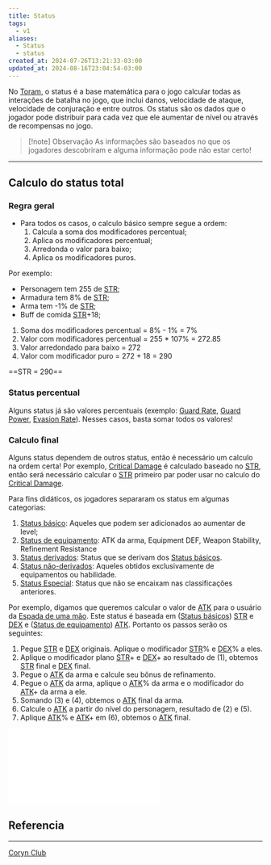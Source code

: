 ```yaml
---
title: Status
tags:
  - v1
aliases:
  - Status
  - status
created_at: 2024-07-26T13:21:33-03:00
updated_at: 2024-08-16T23:04:54-03:00
---
```


No [Toram](../../../../rascunhos/2024/07/26/Toram.md), o status é a base matemática para o jogo calcular todas as interações de batalha no jogo, que inclui danos, velocidade de ataque, velocidade de conjuração e entre outros. Os status são os dados que o jogador pode distribuir para cada vez que ele aumentar de nível ou através de recompensas no jogo.

> [!note] Observação
> As informações são baseados no que os jogadores descobriram e alguma informação pode não estar certo!

---

## Calculo do status total
### Regra geral

 - Para todos os casos, o calculo básico sempre segue a ordem: 
	1. Calcula a soma dos modificadores percentual;
	2. Aplica os modificadores percentual;
	3. Arredonda o valor para baixo;
	4. Aplica os modificadores puros.

Por exemplo:
 - Personagem tem 255 de [STR](Toram_STR.md);
 - Armadura tem 8% de [STR](Toram_STR.md);
 - Arma tem -1% de [STR](Toram_STR.md);
 - Buff de comida [STR](Toram_STR.md)+18;

1. Soma dos modificadores percentual = 8% - 1% = 7%
2. Valor com modificadores percentual = 255 * 107% = 272.85
3. Valor arredondado para baixo = 272
4. Valor com modificador puro = 272 + 18 = 290

==STR = 290==

### Status percentual

Alguns status já são valores percentuais (exemplo: [Guard Rate](../../../../ideias/2024/07/09/Toram_Guard_Rate.md), [Guard Power](../../../../ideias/2024/07/09/Toram_Guard_Power.md), [Evasion Rate](../../../../ideias/2024/07/09/Toram_Evasion_Rate.md)). Nesses casos, basta somar todos os valores!

### Calculo final

Alguns status dependem de outros status, então é necessário um calculo na ordem certa! Por exemplo, [Critical Damage](../../../../ideias/2024/07/09/Toram_Critical_Damage.md) é calculado baseado no [STR](Toram_STR.md), então será necessário calcular o [STR](Toram_STR.md) primeiro par poder usar no calculo do [Critical Damage](../../../../ideias/2024/07/09/Toram_Critical_Damage.md).  

Para fins didáticos, os jogadores separaram os status em algumas categorias:
1. [Status básico](../26/Toram_Status_basico.md): Aqueles que podem ser adicionados ao aumentar de level;
2. [Status de equipamento](../../../../ideias/2024/07/09/Toram_Status_de_equipamento.md): ATK da arma, Equipment DEF, Weapon Stability, Refinement Resistance
3. [Status derivados](../../../../ideias/2024/07/09/Toram_Status_derivados.md): Status que se derivam dos [Status básicos](../26/Toram_Status_basico.md).
4. [Status não-derivados](../../../../ideias/2024/07/09/Toram_Status%20não-derivados.md): Aqueles obtidos exclusivamente de equipamentos ou habilidade.
5. [Status Especial](../../../../ideias/2024/07/09/Toram_Status_Especial.md): Status que não se encaixam nas classificações anteriores.

Por exemplo, digamos que queremos calcular o valor de [ATK](../../../../ideias/2024/07/09/Toram_ATK.md) para o usuário da [Espada de uma mão](../../../../ideias/2024/07/12/Toram_One_Handed_Sword.md). Este status é baseada em ([Status básicos](../26/Toram_Status_basico.md)) [STR](Toram_STR.md) e [DEX](../../../../ideias/2024/07/09/Toram_DEX.md) e ([Status de equipamento](../../../../ideias/2024/07/09/Toram_Status_de_equipamento.md)) [ATK](../../../../ideias/2024/07/09/Toram_ATK.md). Portanto os passos serão os seguintes:
1. Pegue [STR](Toram_STR.md) e [DEX](../../../../ideias/2024/07/09/Toram_DEX.md) originais. Aplique o modificador [STR](Toram_STR.md)% e [DEX](../../../../ideias/2024/07/09/Toram_DEX.md)% a eles.
2. Aplique o modificador plano [STR](Toram_STR.md)+ e [DEX](../../../../ideias/2024/07/09/Toram_DEX.md)+ ao resultado de (1), obtemos [STR](Toram_STR.md) final e [DEX](../../../../ideias/2024/07/09/Toram_DEX.md) final.
3. Pegue o [ATK](../../../../ideias/2024/07/09/Toram_ATK.md) da arma e calcule seu bônus de refinamento.
4. Pegue o [ATK](../../../../ideias/2024/07/09/Toram_ATK.md) da arma, aplique o [ATK](../../../../ideias/2024/07/09/Toram_ATK.md)% da arma e o modificador do [ATK](../../../../ideias/2024/07/09/Toram_ATK.md)+ da arma a ele.
5. Somando (3) e (4), obtemos o [ATK](../../../../ideias/2024/07/09/Toram_ATK.md) final da arma.
6. Calcule o [ATK](../../../../ideias/2024/07/09/Toram_ATK.md) a partir do nível do personagem, resultado de (2) e (5).
7. Aplique [ATK](../../../../ideias/2024/07/09/Toram_ATK.md)% e [ATK](../../../../ideias/2024/07/09/Toram_ATK.md)+ em (6), obtemos o [ATK](../../../../ideias/2024/07/09/Toram_ATK.md) final.

![Toram_status.excalidraw](../../../../../_excalidraw/Toram_status.excalidraw.md)

## Referencia
---
[Coryn Club](https://coryn.club/guide.php?key=status)


